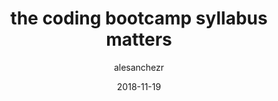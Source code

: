 ---
slug: "sample"
date: "2018-11-19"
title: "the coding bootcamp syllabus matters"
author: "alesanchezr"
image: "/images/why2.jpg" # insert null if no image
image_alt: ""
excerpt: "Cras justo odio, dapibus ac facilisis in, egestas eget quam. Vivamus sagittis lacus vel augue laoreet rutrum faucibus dolor auctor.Aenean lacinia bibendum nulla sed consectetur. Donec sed odio dui."
intro: "Cras justo odio, dapibus ac facilisis in, egestas eget quam. Vivamus sagittis lacus vel augue laoreet rutrum faucibus dolor auctor.Aenean lacinia bibendum nulla sed consectetur. Donec sed odio dui."
status: "published" # published, draft, unassigned
featured: true
unlisted: true
tags: 
- Javascript
- php
- ruby
- Web Developer
---
